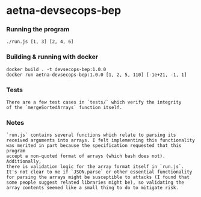 
# aetna-devsecops-bep

### Running the program

    ./run.js [1, 3] [2, 4, 6]

### Building & running with docker

    docker build . -t devsecops-bep:1.0.0
    docker run aetna-devsecops-bep:1.0.0 [1, 2, 5, 110] [-1e+21, -1, 1]

### Tests

    There are a few test cases in `tests/` which verify the integrity 
    of the `mergeSortedArrays` function itself.

### Notes

    `run.js` contains several functions which relate to parsing its
    received arguments into arrays. I felt implementing this functionality
    was merited in part because the specification requested that this program 
    accept a non-quoted format of arrays (which bash does not). Additionally, 
    there is validation logic for the array format itself in `run.js`.
    It's not clear to me if `JSON.parse` or other essential functionality 
    for parsing the arrays might be susceptible to attacks (I found that 
    some people suggest related libraries might be), so validating the 
    array contents seemed like a small thing to do to mitigate risk. 

